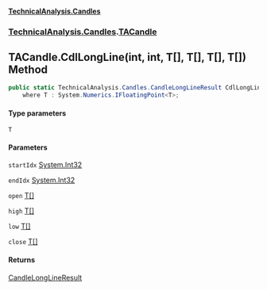 #### [TechnicalAnalysis.Candles](TechnicalAnalysis.Candles.md 'TechnicalAnalysis.Candles')
### [TechnicalAnalysis.Candles](TechnicalAnalysis.Candles.md#TechnicalAnalysis.Candles 'TechnicalAnalysis.Candles').[TACandle](TACandle.md 'TechnicalAnalysis.Candles.TACandle')

## TACandle.CdlLongLine<T>(int, int, T[], T[], T[], T[]) Method

```csharp
public static TechnicalAnalysis.Candles.CandleLongLineResult CdlLongLine<T>(int startIdx, int endIdx, T[] open, T[] high, T[] low, T[] close)
    where T : System.Numerics.IFloatingPoint<T>;
```
#### Type parameters

<a name='TechnicalAnalysis.Candles.TACandle.CdlLongLine_T_(int,int,T[],T[],T[],T[]).T'></a>

`T`
#### Parameters

<a name='TechnicalAnalysis.Candles.TACandle.CdlLongLine_T_(int,int,T[],T[],T[],T[]).startIdx'></a>

`startIdx` [System.Int32](https://docs.microsoft.com/en-us/dotnet/api/System.Int32 'System.Int32')

<a name='TechnicalAnalysis.Candles.TACandle.CdlLongLine_T_(int,int,T[],T[],T[],T[]).endIdx'></a>

`endIdx` [System.Int32](https://docs.microsoft.com/en-us/dotnet/api/System.Int32 'System.Int32')

<a name='TechnicalAnalysis.Candles.TACandle.CdlLongLine_T_(int,int,T[],T[],T[],T[]).open'></a>

`open` [T](TACandle.CdlLongLine_T_(int,int,T[],T[],T[],T[]).md#TechnicalAnalysis.Candles.TACandle.CdlLongLine_T_(int,int,T[],T[],T[],T[]).T 'TechnicalAnalysis.Candles.TACandle.CdlLongLine<T>(int, int, T[], T[], T[], T[]).T')[[]](https://docs.microsoft.com/en-us/dotnet/api/System.Array 'System.Array')

<a name='TechnicalAnalysis.Candles.TACandle.CdlLongLine_T_(int,int,T[],T[],T[],T[]).high'></a>

`high` [T](TACandle.CdlLongLine_T_(int,int,T[],T[],T[],T[]).md#TechnicalAnalysis.Candles.TACandle.CdlLongLine_T_(int,int,T[],T[],T[],T[]).T 'TechnicalAnalysis.Candles.TACandle.CdlLongLine<T>(int, int, T[], T[], T[], T[]).T')[[]](https://docs.microsoft.com/en-us/dotnet/api/System.Array 'System.Array')

<a name='TechnicalAnalysis.Candles.TACandle.CdlLongLine_T_(int,int,T[],T[],T[],T[]).low'></a>

`low` [T](TACandle.CdlLongLine_T_(int,int,T[],T[],T[],T[]).md#TechnicalAnalysis.Candles.TACandle.CdlLongLine_T_(int,int,T[],T[],T[],T[]).T 'TechnicalAnalysis.Candles.TACandle.CdlLongLine<T>(int, int, T[], T[], T[], T[]).T')[[]](https://docs.microsoft.com/en-us/dotnet/api/System.Array 'System.Array')

<a name='TechnicalAnalysis.Candles.TACandle.CdlLongLine_T_(int,int,T[],T[],T[],T[]).close'></a>

`close` [T](TACandle.CdlLongLine_T_(int,int,T[],T[],T[],T[]).md#TechnicalAnalysis.Candles.TACandle.CdlLongLine_T_(int,int,T[],T[],T[],T[]).T 'TechnicalAnalysis.Candles.TACandle.CdlLongLine<T>(int, int, T[], T[], T[], T[]).T')[[]](https://docs.microsoft.com/en-us/dotnet/api/System.Array 'System.Array')

#### Returns
[CandleLongLineResult](CandleLongLineResult.md 'TechnicalAnalysis.Candles.CandleLongLineResult')